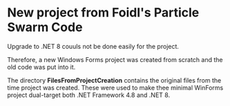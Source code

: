 
# New project from Foidl's Particle Swarm Code

Upgrade to .NET 8 couuls not be done easily for the project.

Therefore, a new Windows Forms project was created from scratch and the old code was put into it.

The directory **FilesFromProjectCreation** contains the original files from the time project was created. These were used to make thee minimal WinForms project dual-target both .NET Framework 4.8 and .NET 8.





